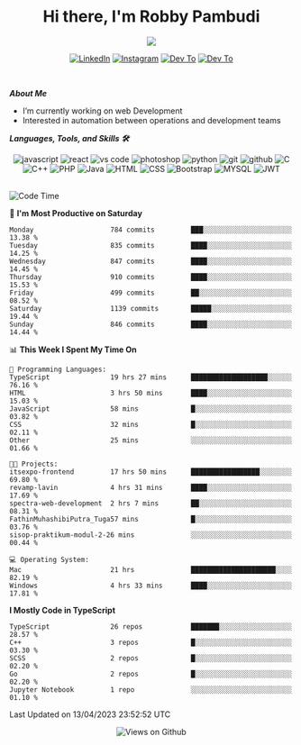 <div align="center">
   <h1>Hi there, I'm Robby Pambudi </h1>

<img src="https://pronoun.cyou/x/y?subject=He&object=Him&height=20"> 
</div>

<p align='center'>
   <a href="https://www.linkedin.com/in/robbypambudi" target="_blank"><img src="https://img.shields.io/badge/LinkedIn-0077B5?style=for-the-badge&logo=linkedin&logoColor=white" alt="LinkedIn"></a>
   <a href="https://www.instagram.com/robbypambudi" target="_blank"><img src="https://img.shields.io/badge/Instagram-E4405F?style=for-the-badge&logo=instagram&logoColor=white" alt="Instagram"></a>
   <a href="https://dev.to/robbypambudi" target="_blank"><img src="https://img.shields.io/badge/dev.to-0A0A0A?style=for-the-badge&logo=dev.to&logoColor=white" alt="Dev To"></a>
   <a href="https://www.facebook.com/robbyulungpambudi" target="_blank"><img src="https://img.shields.io/badge/Facebook-1877F2?style=for-the-badge&logo=facebook&logoColor=white" alt="Dev To"></a>

</p> <p>
<br>
   
***About Me***
   
- I’m currently working on web Development
- Interested in automation between operations and development teams
 
   
***Languages, Tools, and Skills 🛠***

   <div align="center">
   <img src="https://img.shields.io/badge/JavaScript-F7DF1E?style=for-the-badge&logo=javascript&logoColor=black" alt="javascript" />
      <img src="https://img.shields.io/badge/React-61DAFB?style=for-the-badge&logo=react&logoColor=black" alt="react" />
      <img src="https://img.shields.io/badge/vs%20code-007ACC?style=for-the-badge&logo=visual%20studio%20code&logoColor=white" alt="vs code" />
      <img src="https://img.shields.io/badge/adobe%20photoshop-31A8FF?style=for-the-badge&logo=adobe%20photoshop&logoColor=white" alt="photoshop" />
      <img src="https://img.shields.io/badge/python-3776AB?style=for-the-badge&logo=python&logoColor=white" alt="python" />
      <img src="https://img.shields.io/badge/Git-F05032?style=for-the-badge&logo=git&logoColor=white" alt="git" />
      <img src="https://img.shields.io/badge/GitHub-100000?style=for-the-badge&logo=github&logoColor=white" alt="github" />
      <img src="https://img.shields.io/badge/c-%2300599C.svg?style=for-the-badge&logo=c&logoColor=white" alt="C" />
      <img src="https://img.shields.io/badge/c++-%2300599C.svg?style=for-the-badge&logo=c%2B%2B&logoColor=white" alt="C++" />   
      <img src="https://img.shields.io/badge/PHP-777BB4?style=for-the-badge&logo=php&logoColor=white" alt="PHP" />
      <img src="https://img.shields.io/badge/Java-ED8B00?style=for-the-badge&logo=java&logoColor=white" alt="Java"/>
      <img src="https://img.shields.io/badge/HTML5-E34F26?style=for-the-badge&logo=html5&logoColor=white" alt="HTML" />
      <img src="https://img.shields.io/badge/CSS-239120?&style=for-the-badge&logo=css3&logoColor=white" alt ="CSS" />
      <img src="https://img.shields.io/badge/Bootstrap-563D7C?style=for-the-badge&logo=bootstrap&logoColor=white" alt="Bootstrap" />
      <img src="https://img.shields.io/badge/MySQL-00000F?style=for-the-badge&logo=mysql&logoColor=white" alt="MYSQL" />
      <img src="https://img.shields.io/badge/json%20web%20tokens-323330?style=for-the-badge&logo=json-web-tokens&logoColor=pink" alt="JWT" />
      
   </div><br>
   
<!--START_SECTION:waka-->
![Code Time](http://img.shields.io/badge/Code%20Time-633%20hrs%206%20mins-blue)

📅 **I'm Most Productive on Saturday** 

```text
Monday                   784 commits         ███░░░░░░░░░░░░░░░░░░░░░░   13.38 % 
Tuesday                  835 commits         ████░░░░░░░░░░░░░░░░░░░░░   14.25 % 
Wednesday                847 commits         ████░░░░░░░░░░░░░░░░░░░░░   14.45 % 
Thursday                 910 commits         ████░░░░░░░░░░░░░░░░░░░░░   15.53 % 
Friday                   499 commits         ██░░░░░░░░░░░░░░░░░░░░░░░   08.52 % 
Saturday                 1139 commits        █████░░░░░░░░░░░░░░░░░░░░   19.44 % 
Sunday                   846 commits         ████░░░░░░░░░░░░░░░░░░░░░   14.44 % 
```


📊 **This Week I Spent My Time On** 

```text
💬 Programming Languages: 
TypeScript               19 hrs 27 mins      ███████████████████░░░░░░   76.16 % 
HTML                     3 hrs 50 mins       ████░░░░░░░░░░░░░░░░░░░░░   15.03 % 
JavaScript               58 mins             █░░░░░░░░░░░░░░░░░░░░░░░░   03.82 % 
CSS                      32 mins             █░░░░░░░░░░░░░░░░░░░░░░░░   02.11 % 
Other                    25 mins             ░░░░░░░░░░░░░░░░░░░░░░░░░   01.66 % 

🐱‍💻 Projects: 
itsexpo-frontend         17 hrs 50 mins      █████████████████░░░░░░░░   69.80 % 
revamp-lavin             4 hrs 31 mins       ████░░░░░░░░░░░░░░░░░░░░░   17.69 % 
spectra-web-development  2 hrs 7 mins        ██░░░░░░░░░░░░░░░░░░░░░░░   08.31 % 
FathinMuhashibiPutra_Tuga57 mins             █░░░░░░░░░░░░░░░░░░░░░░░░   03.76 % 
sisop-praktikum-modul-2-26 mins              ░░░░░░░░░░░░░░░░░░░░░░░░░   00.44 % 

💻 Operating System: 
Mac                      21 hrs              █████████████████████░░░░   82.19 % 
Windows                  4 hrs 33 mins       ████░░░░░░░░░░░░░░░░░░░░░   17.81 % 
```

**I Mostly Code in TypeScript** 

```text
TypeScript               26 repos            ███████░░░░░░░░░░░░░░░░░░   28.57 % 
C++                      3 repos             █░░░░░░░░░░░░░░░░░░░░░░░░   03.30 % 
SCSS                     2 repos             █░░░░░░░░░░░░░░░░░░░░░░░░   02.20 % 
Go                       2 repos             █░░░░░░░░░░░░░░░░░░░░░░░░   02.20 % 
Jupyter Notebook         1 repo              ░░░░░░░░░░░░░░░░░░░░░░░░░   01.10 % 
```




 Last Updated on 13/04/2023 23:52:52 UTC
<!--END_SECTION:waka-->

<div align="center">
<img src="https://komarev.com/ghpvc/?username=robbypambudi&color=green" alt="Views on Github" />
</div>

